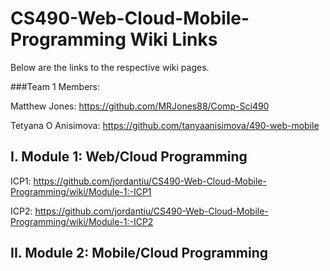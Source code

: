 # CS490-Web-Cloud-Mobile-Programming Wiki Links

Below are the links to the respective wiki pages.

###Team 1 Members:

Matthew Jones: https://github.com/MRJones88/Comp-Sci490

Tetyana O Anisimova: https://github.com/tanyaanisimova/490-web-mobile

## I. Module 1: Web/Cloud Programming

ICP1: https://github.com/jordantiu/CS490-Web-Cloud-Mobile-Programming/wiki/Module-1:-ICP1

ICP2: https://github.com/jordantiu/CS490-Web-Cloud-Mobile-Programming/wiki/Module-1:-ICP2
 
 ## II. Module 2: Mobile/Cloud Programming
 
